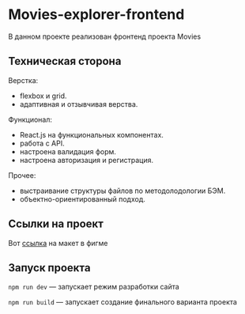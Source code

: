 # Movies-explorer-frontend 

В данном проекте реализован фронтенд проекта Movies

## Техническая сторона

Верстка:
 * flexbox и grid. 
 * адаптивная и отзывчивая верства.

Функционал:
 * React.js на функциональных компонентах.
 * работа с API.
 * настроена валидация форм.
 * настроена авторизация и регистрация.

Прочее:
 * выстраивание структуры файлов по методолодологии БЭМ.
 * объектно-ориентированный подход.

## Ссылки на проект

Вот [ссылка](https://drive.google.com/drive/folders/1r3JmJdHBTt9biYNLUH9DH1EUm1E2MLpe?usp=sharing) на макет в фигме

## Запуск проекта

`npm run dev` — запускает режим разработки сайта 

`npm run build` — запускает создание финального варианта проекта
